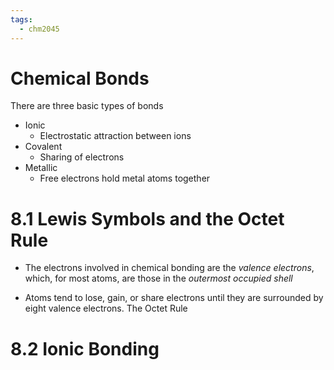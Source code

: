 ```yaml
---
tags:
  - chm2045
---
```

# Chemical Bonds

There are three basic types of bonds  
-  Ionic  
	- Electrostatic attraction between ions  
- Covalent  
	- Sharing of electrons  
- Metallic  
	- Free electrons hold metal atoms together

# 8.1 Lewis Symbols and the Octet Rule

- The electrons involved in chemical bonding are the _valence electrons_, which, for most atoms, are those in the _outermost occupied shell_

- Atoms tend to lose, gain, or share electrons until they are surrounded by eight valence electrons. The Octet Rule

# 8.2 Ionic Bonding